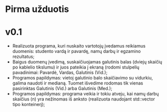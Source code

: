 # Pirma užduotis
# v0.1
* Realizuota programa, kuri nuskaito vartotojų įvedamus reikiamus duomenis: studento vardą ir pavardę, namų darbų ir egzamino rezultatus;
* Baigus duomenų įvedimą, suskaičiuojamas galutinis balas (dviejų skaičių po kablelio tikslumu) ir juos pateikia į ekraną (rodomi stulpelių pavadinimai: Pavardė, Vardas, Galutinis (Vid.);
* Programos papildymas: vietoj galutinio balo skaičiavimo su vidurkiu, galima naudoti ir medianą. Tuomet išvedime rodomas tik vienas pasirinktas Galutinis (Vid.) arba Galutinis (Med.);
* Programos papildymas: programa veikia ir tokiu atveju, kai namų darbų skaičius (n) yra nežinomas iš anksto (realizuota naudojant std::vector tipo konteinerį);
